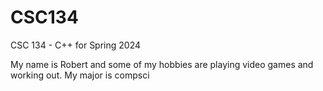 # CSC134
CSC 134 - C++ for Spring 2024

My name is Robert and some of my hobbies are playing video games and working out. My major is compsci
